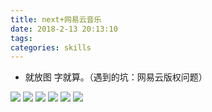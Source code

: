 ```yaml
---
title: next+网易云音乐
date: 2018-2-13 20:13:10
tags:
categories: skills   
---
```


- 就放图 字就算。（遇到的坑：网易云版权问题）

![](http://oyj1fkfcr.bkt.clouddn.com/2018-02-16_165807.png)
![](http://oyj1fkfcr.bkt.clouddn.com/2018-02-16_165729.png)
![](http://oyj1fkfcr.bkt.clouddn.com/2018-02-16_165656.png)
![](http://oyj1fkfcr.bkt.clouddn.com/2018-02-16_165345.png)
![](http://oyj1fkfcr.bkt.clouddn.com/2018-02-16_165414.png)
![](http://oyj1fkfcr.bkt.clouddn.com/2018-02-16_165609.png)
